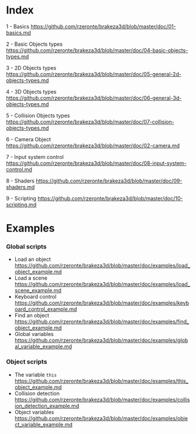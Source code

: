 # Index

1 - Basics
  https://github.com/rzeronte/brakeza3d/blob/master/doc/01-basics.md

2 - Basic Objects types
     https://github.com/rzeronte/brakeza3d/blob/master/doc/04-basic-objects-types.md

3 - 2D Objects types
     https://github.com/rzeronte/brakeza3d/blob/master/doc/05-general-2d-objects-types.md

4 - 3D Objects types
     https://github.com/rzeronte/brakeza3d/blob/master/doc/06-general-3d-objects-types.md

5 - Collision Objects types
     https://github.com/rzeronte/brakeza3d/blob/master/doc/07-collision-objects-types.md

6 - Camera Object
    https://github.com/rzeronte/brakeza3d/blob/master/doc/02-camera.md

7 - Input system control
     https://github.com/rzeronte/brakeza3d/blob/master/doc/08-input-system-control.md

8 - Shaders
     https://github.com/rzeronte/brakeza3d/blob/master/doc/09-shaders.md

9 - Scripting
      https://github.com/rzeronte/brakeza3d/blob/master/doc/10-scripting.md

# Examples

### Global scripts
 - Load an object https://github.com/rzeronte/brakeza3d/blob/master/doc/examples/load_object_example.md
 - Load a scene https://github.com/rzeronte/brakeza3d/blob/master/doc/examples/load_scene_example.md
 - Keyboard control https://github.com/rzeronte/brakeza3d/blob/master/doc/examples/keyboard_control_example.md
 - Find an object https://github.com/rzeronte/brakeza3d/blob/master/doc/examples/find_object_example.md
 - Global variables https://github.com/rzeronte/brakeza3d/blob/master/doc/examples/global_variable_example.md 

### Object scripts
  - The variable `this` https://github.com/rzeronte/brakeza3d/blob/master/doc/examples/this_object_example.md
  - Collision detection https://github.com/rzeronte/brakeza3d/blob/master/doc/examples/collision_detection_example.md
  - Object variables https://github.com/rzeronte/brakeza3d/blob/master/doc/examples/object_variable_example.md


